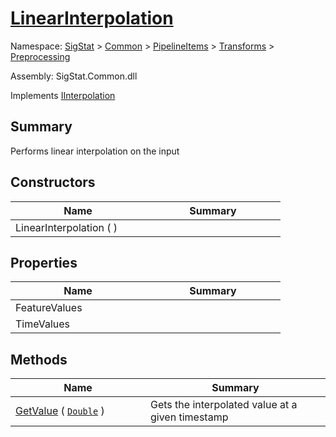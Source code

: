 # [LinearInterpolation](./LinearInterpolation.md)

Namespace: [SigStat]() > [Common](./../../../README.md) > [PipelineItems]() > [Transforms]() > [Preprocessing](./README.md)

Assembly: SigStat.Common.dll

Implements [IInterpolation](./IInterpolation.md)

## Summary
Performs linear interpolation on the input

## Constructors

| Name | Summary | 
| --- | --- | 
| LinearInterpolation (  )<div style="width: 200px">| <div style="width: 200px">| <br>


## Properties

| Name | Summary | 
| --- | --- | 
| FeatureValues<div style="width: 200px">| <div style="width: 200px">| <br>
| TimeValues<div style="width: 200px">| <div style="width: 200px">| <br>


## Methods

| Name | Summary | 
| --- | --- | 
| [GetValue](./Methods/LinearInterpolation-100663765.md) ( [`Double`](https://docs.microsoft.com/en-us/dotnet/api/System.Double) )<div style="width: 200px">| Gets the interpolated value at a given timestamp<div style="width: 200px">| <br>


